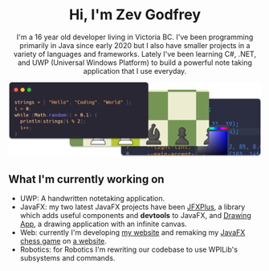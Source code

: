 <h1 align="center">Hi, I'm Zev Godfrey</h1>

<p align="center">I'm a 16 year old developer living in Victoria BC. I've been programming primarily in Java since early 2020 but I also have smaller projects in a variety of languages and frameworks. Lately I've been learning C#, .NET, and UWP (Universal Windows Platform) to build a powerful note taking application that I use everyday.</p>

[![Projects](./projects-preview.png)](https://www.zevg.ca/projects)

## What I'm currently working on

- UWP: A handwritten notetaking application.
- JavaFX: my two latest JavaFX projects have been [JFXPlus](https://github.com/Zev-G/JFXPlus), a library which adds useful components and **devtools** to JavaFX, and [Drawing App](https://github.com/Zev-G/Drawing-App), a drawing application with an infinite canvas.
- Web: currently I'm developing [my website](https://www.zevg.ca) and remaking my [JavaFX chess game](https://github.com/Zev-G/Chess) on [a website](https://www.zevg.ca/chess).
- Robotics: for Robotics I'm rewriting our codebase to use WPILib's subsystems and commands.
